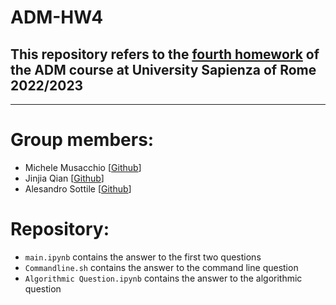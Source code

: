 # ADM-HW4

## This repository refers to the [fourth homework](https://github.com/lucamaiano/ADM/tree/master/2022/Homework_4) of the ADM course at University Sapienza of Rome 2022/2023
---
# Group members:
* Michele Musacchio [[Github](https://github.com/MicheleMusacchio)] 
* Jinjia Qian [[Github](https://github.com/vicqian0628)]
* Alesandro Sottile [[Github](https://github.com/Sottix99)]
# Repository:
* `main.ipynb` contains the answer to the first two questions
* `Commandline.sh` contains the answer to the command line question
* `Algorithmic Question.ipynb` contains the answer to the algorithmic question
